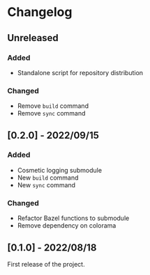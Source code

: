 # Changelog

## Unreleased

### Added

- Standalone script for repository distribution

### Changed

- Remove `build` command
- Remove `sync` command

## [0.2.0] - 2022/09/15

### Added

- Cosmetic logging submodule
- New `build` command
- New `sync` command

### Changed

- Refactor Bazel functions to submodule
- Remove dependency on colorama

## [0.1.0] - 2022/08/18

First release of the project.
